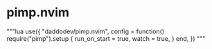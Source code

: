 # pimp.nvim

"""lua
use({
    "daddodev/pimp.nvim",
    config = function()
        require("pimp").setup {
            run_on_start = true,
            watch = true,
        }
    end,
})
"""

